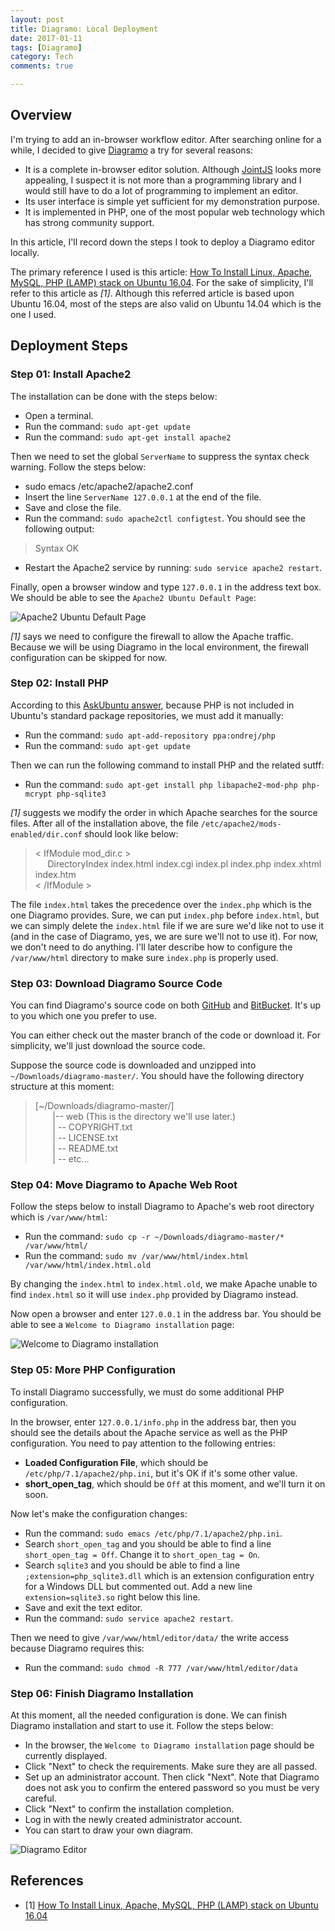 ```yaml
---
layout: post
title: Diagramo: Local Deployment
date: 2017-01-11
tags: [Diagramo]
category: Tech
comments: true

---
```


## Overview

I'm trying to add an in-browser workflow editor. After searching online for a while, I decided to give [Diagramo](http://diagramo.com/) a try for several reasons:

* It is a complete in-browser editor solution. Although [JointJS](http://www.jointjs.com/) looks more appealing, I suspect it is not more than a programming library and I would still have to do a lot of programming to implement an editor.
* Its user interface is simple yet sufficient for my demonstration purpose.
* It is implemented in PHP, one of the most popular web technology which has strong community support.

In this article, I'll record down the steps I took to deploy a Diagramo editor locally.

The primary reference I used is this article: [How To Install Linux, Apache, MySQL, PHP (LAMP) stack on Ubuntu 16.04](https://www.digitalocean.com/community/tutorials/how-to-install-linux-apache-mysql-php-lamp-stack-on-ubuntu-16-04). For the sake of simplicity, I'll refer to this article as _[1]_. Although this referred article is based upon Ubuntu 16.04, most of the steps are also valid on Ubuntu 14.04 which is the one I used.

## Deployment Steps

### Step 01: Install Apache2

The installation can be done with the steps below:

* Open a terminal.
* Run the command: ```sudo apt-get update```
* Run the command: ```sudo apt-get install apache2```

Then we need to set the global ```ServerName``` to suppress the syntax check warning. Follow the steps below:

* sudo emacs /etc/apache2/apache2.conf
* Insert the line ```ServerName 127.0.0.1``` at the end of the file.
* Save and close the file.
* Run the command: ```sudo apache2ctl configtest```. You should see the following output:

> Syntax OK

* Restart the Apache2 service by running: ```sudo service apache2 restart```.

Finally, open a browser window and type ```127.0.0.1``` in the address text box. We should be able to see the ```Apache2 Ubuntu Default Page```:

![Apache2 Ubuntu Default Page](http://assets.digitalocean.com/articles/how-to-install-lamp-ubuntu-16/small_apache_default.png)

_[1]_ says we need to configure the firewall to allow the Apache traffic. Because we will be using Diagramo in the local environment, the firewall configuration can be skipped for now.

### Step 02: Install PHP

According to this [AskUbuntu answer](http://askubuntu.com/a/715947), because PHP is not included in Ubuntu's standard package repositories, we must add it manually:

* Run the command: ```sudo apt-add-repository ppa:ondrej/php```
* Run the command: ```sudo apt-get update```

Then we can run the following command to install PHP and the related sutff:

* Run the command: ```sudo apt-get install php libapache2-mod-php php-mcrypt php-sqlite3```

_[1]_ suggests we modify the order in which Apache searches for the source files. After all of the installation above, the file ```/etc/apache2/mods-enabled/dir.conf``` should look like below:

> &lt; IfModule mod_dir.c &gt; <br />
> &nbsp;&nbsp;&nbsp;&nbsp; DirectoryIndex index.html index.cgi index.pl index.php index.xhtml index.htm <br />
> &lt; /IfModule &gt;

The file ```index.html``` takes the precedence over the ```index.php``` which is the one Diagramo provides. Sure, we can put ```index.php``` before ```index.html```, but we can simply delete the ```index.html``` file if we are sure we'd like not to use it (and in the case of Diagramo, yes, we are sure we'll not to use it). For now, we don't need to do anything. I'll later describe how to configure the ```/var/www/html``` directory to make sure ```index.php``` is properly used.

### Step 03: Download Diagramo Source Code

You can find Diagramo's source code on both [GitHub](https://github.com/alexgheorghiu/diagramo) and [BitBucket](https://bitbucket.org/scriptoid/diagramo/overview). It's up to you which one you prefer to use.

You can either check out the master branch of the code or download it. For simplicity, we'll just download the source code.

Suppose the source code is downloaded and unzipped into ```~/Downloads/diagramo-master/```. You should have the following directory structure at this moment:

> [~/Downloads/diagramo-master/]
> <br /> &nbsp; &nbsp; &nbsp; &nbsp;|-- web (This is the directory we'll use later.)
> <br /> &nbsp; &nbsp; &nbsp; &nbsp;| -- COPYRIGHT.txt
> <br /> &nbsp; &nbsp; &nbsp; &nbsp;| -- LICENSE.txt
> <br /> &nbsp; &nbsp; &nbsp; &nbsp;| -- README.txt
> <br /> &nbsp; &nbsp; &nbsp; &nbsp;| -- etc...

### Step 04: Move Diagramo to Apache Web Root

Follow the steps below to install Diagramo to Apache's web root directory which is ```/var/www/html```:

* Run the command: ```sudo cp -r ~/Downloads/diagramo-master/* /var/www/html/```
* Run the command: ```sudo mv /var/www/html/index.html /var/www/html/index.html.old```

By changing the ```index.html``` to ```index.html.old```, we make Apache unable to find ```index.html``` so it will use ```index.php``` provided by Diagramo instead.

Now open a browser and enter ```127.0.0.1``` in the address bar. You should be able to see a ```Welcome to Diagramo installation``` page:

![Welcome to Diagramo installation](https://raw.githubusercontent.com/yaobinwen/yaobinwen.github.io/master/images/posts/2017/01-11/diagramo-step1.png)

### Step 05: More PHP Configuration

To install Diagramo successfully, we must do some additional PHP configuration.

In the browser, enter ```127.0.0.1/info.php``` in the address bar, then you should see the details about the Apache service as well as the PHP configuration. You need to pay attention to the following entries:

* **Loaded Configuration File**, which should be ```/etc/php/7.1/apache2/php.ini```, but it's OK if it's some other value.
* **short_open_tag**, which should be ```Off``` at this moment, and we'll turn it on soon.

Now let's make the configuration changes:

* Run the command: ```sudo emacs /etc/php/7.1/apache2/php.ini```.
* Search ```short_open_tag``` and you should be able to find a line ```short_open_tag = Off```. Change it to ```short_open_tag = On```.
* Search ```sqlite3``` and you should be able to find a line ```;extension=php_sqlite3.dll``` which is an extension configuration entry for a Windows DLL but commented out. Add a new line ```extension=sqlite3.so``` right below this line.
* Save and exit the text editor.
* Run the command: ```sudo service apache2 restart```.

Then we need to give ```/var/www/html/editor/data/``` the write access because Diagramo requires this:

* Run the command: ```sudo chmod -R 777 /var/www/html/editor/data```

### Step 06: Finish Diagramo Installation

At this moment, all the needed configuration is done. We can finish Diagramo installation and start to use it. Follow the steps below:

* In the browser, the ```Welcome to Diagramo installation``` page should be currently displayed.
* Click "Next" to check the requirements. Make sure they are all passed.
* Set up an administrator account. Then click "Next". Note that Diagramo does not ask you to confirm the entered password so you must be very careful.
* Click "Next" to confirm the installation completion.
* Log in with the newly created administrator account.
* You can start to draw your own diagram.

![Diagramo Editor](https://raw.githubusercontent.com/yaobinwen/yaobinwen.github.io/master/images/posts/2017/01-11/diagramo-editor.png)

## References

* [1] [How To Install Linux, Apache, MySQL, PHP (LAMP) stack on Ubuntu 16.04](https://www.digitalocean.com/community/tutorials/how-to-install-linux-apache-mysql-php-lamp-stack-on-ubuntu-16-04)
